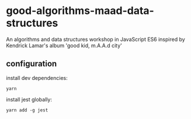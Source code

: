 # good-algorithms-maad-data-structures
An algorithms and data structures workshop in JavaScript ES6 inspired by Kendrick Lamar's album 'good kid, m.A.A.d city'

## configuration
install dev dependencies:

`yarn`

install jest globally:

`yarn add -g jest`
